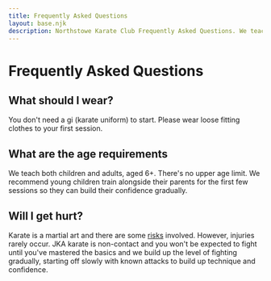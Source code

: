 ```yaml
---
title: Frequently Asked Questions
layout: base.njk
description: Northstowe Karate Club Frequently Asked Questions. We teach both children and adults, aged 6+. Please wear comfortable loose clothing to your first lesson.
---
```

# Frequently Asked Questions

## What should I wear?
You don't need a gi (karate uniform) to start. Please wear loose fitting clothes to your first session.

## What are the age requirements
We teach both children and adults, aged 6+. There's no upper age limit. We recommend young children train alongside their parents for the first few sessions so they can build their confidence gradually.

## Will I get hurt?
Karate is a martial art and there are some [risks](/policies/risk) involved. However, injuries rarely occur. JKA karate is non-contact and you won't be expected to fight until you've mastered the basics and we build up the level of fighting gradually, starting off slowly with known attacks to build up technique and confidence.
